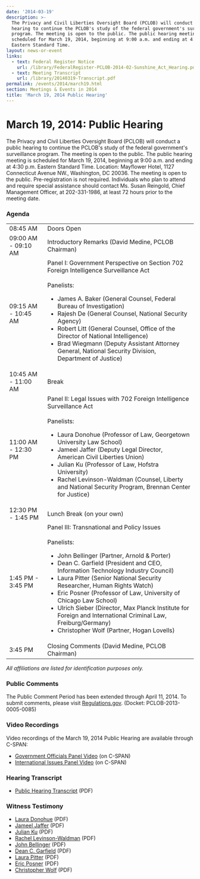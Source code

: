 ```yaml
---
date: '2014-03-19'
description: >-
  The Privacy and Civil Liberties Oversight Board (PCLOB) will conduct a public
  hearing to continue the PCLOB's study of the federal government's surveillance
  program. The meeting is open to the public. The public hearing meeting is
  scheduled for March 19, 2014, beginning at 9:00 a.m. and ending at 4:30 p.m.
  Eastern Standard Time.
layout: news-or-event
links:
  - text: Federal Register Notice
    url: /library/FederalRegister-PCLOB-2014-02-Sunshine_Act_Hearing.pdf
  - text: Meeting Transcript
    url: /library/20140319-Transcript.pdf
permalink: /events/2014/march19.html
section: Meetings & Events in 2014
title: 'March 19, 2014 Public Hearing'
---
```

# March 19, 2014: Public Hearing

The Privacy and Civil Liberties Oversight Board (PCLOB) will conduct a public hearing to continue the PCLOB's study of the federal government's surveillance program. The meeting is open to the public. The public hearing meeting is scheduled for March 19, 2014, beginning at 9:00 a.m. and ending at 4:30 p.m. Eastern Standard Time. Location: Mayflower Hotel, 1127 Connecticut Avenue NW., Washington, DC 20036\. The meeting is open to the public. Pre-registration is not required. Individuals who plan to attend and require special assistance should contact Ms. Susan Reingold, Chief Management Officer, at 202-331-1986, at least 72 hours prior to the meeting date.

<a id="agenda"></a>

### Agenda

<table id="agenda">

<tbody>

<tr>

<td class="time">08:45 AM</td>

<td class="item">Doors Open</td>

</tr>

<tr>

<td class="time">09:00 AM - 09:10 AM</td>

<td class="item">Introductory Remarks (David Medine, PCLOB Chairman)</td>

</tr>

<tr>

<td class="time">09:15 AM - 10:45 AM</td>

<td class="item">Panel I: Government Perspective on Section 702 Foreign Intelligence Surveillance Act<br><br>Panelists:<ul><li>James A. Baker (General Counsel, Federal Bureau of Investigation)</li><li>Rajesh De (General Counsel, National Security Agency)</li><li>Robert Litt (General Counsel, Office of the Director of National Intelligence)</li><li>Brad Wiegmann (Deputy Assistant Attorney General, National Security Division, Department of Justice)</li></ul></td>

</tr>

<tr>

<td class="time">10:45 AM - 11:00 AM</td>

<td class="item">Break</td>

</tr>

<tr>

<td class="time">11:00 AM - 12:30 PM</td>

<td class="item">Panel II: Legal Issues with 702 Foreign Intelligence Surveillance Act<br><br>Panelists:<ul><li>Laura Donohue (Professor of Law, Georgetown University Law School)</li><li>Jameel Jaffer (Deputy Legal Director, American Civil Liberties Union)</li><li>Julian Ku (Professor of Law, Hofstra University)</li><li>Rachel Levinson-Waldman (Counsel, Liberty and National Security Program, Brennan Center for Justice)</li></ul></td>

</tr>

<tr>

<td class="time">12:30 PM - 1:45 PM</td>

<td class="item">Lunch Break (on your own)</td>

</tr>

<tr>

<td class="time">1:45 PM - 3:45 PM</td>

<td class="item">Panel III: Transnational and Policy Issues<br><br>Panelists:<ul><li>John Bellinger (Partner, Arnold &amp; Porter)</li><li>Dean C. Garfield (President and CEO, Information Technology Industry Council)</li><li>Laura Pitter (Senior National Security Researcher, Human Rights Watch)</li><li>Eric Posner (Professor of Law, University of Chicago Law School)</li><li>Ulrich Sieber (Director, Max Planck Institute for Foreign and International Criminal Law, Freiburg/Germany)</li><li>Christopher Wolf (Partner, Hogan Lovells)</li></ul></td>

</tr>

<tr>

<td class="time">3:45 PM</td>

<td class="item">Closing Comments (David Medine, PCLOB Chairman)</td>

</tr>

</tbody>

</table>

_All affiliations are listed for identification purposes only._

### Public Comments

<a id="publiccomments"></a>

The Public Comment Period has been extended through April 11, 2014\. To submit comments, please visit [Regulations.gov](http://go.usa.gov/KuCz). (Docket: PCLOB-2013-0005-0085)

### Video Recordings

<a id="videorecordings"></a>

Video recordings of the March 19, 2014 Public Hearing are available through C-SPAN:

*   [Government Officials Panel Video](http://www.c-span.org/video/?318372-1/hearing-govt-surveillance-programs-part-1) (on C-SPAN)
*   [International Issues Panel Video](http://www.c-span.org/video/?318372-4/government-surveillance-programs) (on C-SPAN)

### Hearing Transcript

<a id="transcript"></a>

*   [Public Hearing Transcript]({{site.baseurl}}/library/20140319-Transcript.pdf) (PDF)

### Witness Testimony

<a id="testimony"></a>

*   [Laura Donohue]({{site.baseurl}}/library/20140319-Testimony-Donohue.pdf) (PDF)
*   [Jameel Jaffer]({{site.baseurl}}/library/20140319-Testimony-Jaffer.pdf) (PDF)
*   [Julian Ku]({{site.baseurl}}/library/20140319-Testimony-Ku.pdf) (PDF)
*   [Rachel Levinson-Waldman]({{site.baseurl}}/library/20140319-Testimony-LevinsonWaldman.pdf) (PDF)
*   [John Bellinger]({{site.baseurl}}/library/20140319-Testimony-Bellinger.pdf) (PDF)
*   [Dean C. Garfield]({{site.baseurl}}/library/20140319-Testimony-Garfield.pdf) (PDF)
*   [Laura Pitter]({{site.baseurl}}/library/20140319-Testimony-Pitter.pdf) (PDF)
*   [Eric Posner]({{site.baseurl}}/library/20140319-Testimony-Posner.pdf) (PDF)
*   [Christopher Wolf]({{site.baseurl}}/library/20140319-Testimony-Wolf.pdf) (PDF)
